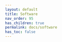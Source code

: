```yaml
---
layout: default
title: Software
nav_order: 95
has_children: true
permalink: docs/software
has_toc: false
---
```

